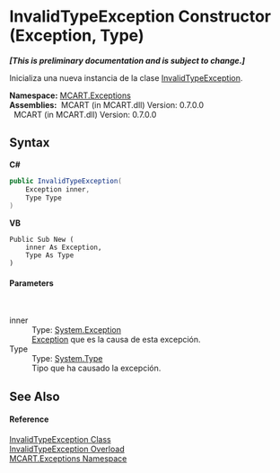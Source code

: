 # InvalidTypeException Constructor (Exception, Type)
 _**\[This is preliminary documentation and is subject to change.\]**_

Inicializa una nueva instancia de la clase <a href="d3237f73-936e-7ac2-c631-1ec211d9a535">InvalidTypeException</a>.

**Namespace:**&nbsp;<a href="36e6166c-cb29-ee06-1b8a-ebc61fae7b0a">MCART.Exceptions</a><br />**Assemblies:**&nbsp;&nbsp;MCART (in MCART.dll) Version: 0.7.0.0<br />&nbsp;&nbsp;MCART (in MCART.dll) Version: 0.7.0.0<br />

## Syntax

**C#**<br />
``` C#
public InvalidTypeException(
	Exception inner,
	Type Type
)
```

**VB**<br />
``` VB
Public Sub New ( 
	inner As Exception,
	Type As Type
)
```


#### Parameters
&nbsp;<dl><dt>inner</dt><dd>Type: <a href="http://msdn2.microsoft.com/es-es/library/c18k6c59" target="_blank">System.Exception</a><br /><a href="http://msdn2.microsoft.com/es-es/library/c18k6c59" target="_blank">Exception</a> que es la causa de esta excepción.</dd><dt>Type</dt><dd>Type: <a href="http://msdn2.microsoft.com/es-es/library/42892f65" target="_blank">System.Type</a><br />Tipo que ha causado la excepción.</dd></dl>

## See Also


#### Reference
<a href="d3237f73-936e-7ac2-c631-1ec211d9a535">InvalidTypeException Class</a><br /><a href="273bf6e1-54b5-1f99-5293-448fe6523bb5">InvalidTypeException Overload</a><br /><a href="36e6166c-cb29-ee06-1b8a-ebc61fae7b0a">MCART.Exceptions Namespace</a><br />